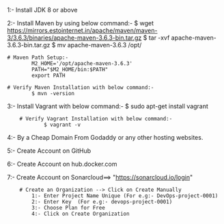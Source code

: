 1:- Install JDK 8 or above 

2:- Install Maven by using below command:-
        $ wget https://mirrors.estointernet.in/apache/maven/maven-3/3.6.3/binaries/apache-maven-3.6.3-bin.tar.gz
        $ tar -xvf apache-maven-3.6.3-bin.tar.gz
        $ mv apache-maven-3.6.3 /opt/

    # Maven Path Setup:-
            M2_HOME='/opt/apache-maven-3.6.3'
            PATH="$M2_HOME/bin:$PATH"
            export PATH

    # Verify Maven Installation with below command:- 
            $ mvn -version

3:- Install Vagrant with below command:-
        $ sudo apt-get install vagrant

        # Verify Vagrant Installation with below command:- 
                $ vagrant -v

4:- By a Cheap Domain From Godaddy or any other hosting websites.

5:- Create Account on GitHub

6:- Create Account on hub.docker.com

7:- Create Account on Sonarcloud==> "https://sonarcloud.io/login"

        # Create an Organization --> Click on Create Manually
            1:- Enter Project Name Unique (For e.g:- DevOps-project-0001)
            2:- Enter Key  (For e.g:- devops-project-0001)
            3:- Choose Plan for Free
            4:- Click on Create Organization